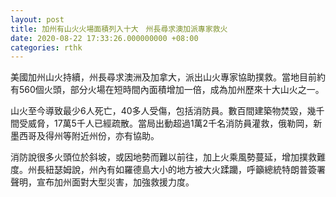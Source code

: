 ```yaml
---
layout: post
title: 加州有山火火場面積列入十大　州長尋求澳加派專家救火
date: 2020-08-22 17:33:26.000000000 +08:00
categories: rthk
---
```


美國加州山火持續，州長尋求澳洲及加拿大，派出山火專家協助撲救。當地目前約有560個火頭，部分火場在短時間內面積增加一倍，成為加州歷來十大山火之一。

山火至今導致最少6人死亡，40多人受傷，包括消防員。數百間建築物焚毀，幾千間受威脅，17萬5千人已經疏散。當局出動超過1萬2千名消防員灌救，俄勒岡，新墨西哥及得州等附近州份，亦有協助。

消防說很多火頭位於斜坡，或因地勢而難以前往，加上火乘風勢蔓延，增加撲救難度。州長紐瑟姆說，州內有如羅德島大小的地方被大火蹂躪，呼籲總統特朗普簽署聲明，宣布加州面對大型災害，加強救援力度。
